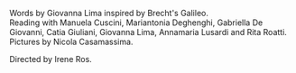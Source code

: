 Words by Giovanna Lima inspired by Brecht's Galileo.  
Reading with Manuela Cuscini, Mariantonia Deghenghi, Gabriella De Giovanni, Catia Giuliani, Giovanna Lima, Annamaria Lusardi and Rita Roatti.  
Pictures by Nicola Casamassima.  

Directed by Irene Ros.